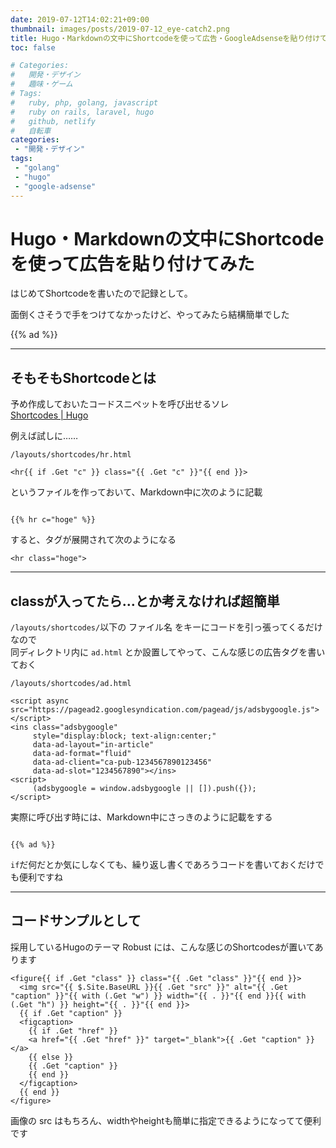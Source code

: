 ```yaml
---
date: 2019-07-12T14:02:21+09:00
thumbnail: images/posts/2019-07-12_eye-catch2.png
title: Hugo・Markdownの文中にShortcodeを使って広告・GoogleAdsenseを貼り付けてみた
toc: false

# Categories:
#   開発・デザイン
#   趣味・ゲーム
# Tags:
#   ruby, php, golang, javascript
#   ruby on rails, laravel, hugo
#   github, netlify
#   自転車
categories:
 - "開発・デザイン"
tags:
 - "golang"
 - "hugo"
 - "google-adsense"
---
```


# Hugo・Markdownの文中にShortcodeを使って広告を貼り付けてみた
はじめてShortcodeを書いたので記録として。  

面倒くさそうで手をつけてなかったけど、やってみたら結構簡単でした

{{% ad %}}

* * *

## そもそもShortcodeとは

予め作成しておいたコードスニペットを呼び出せるソレ  
[Shortcodes | Hugo](https://gohugo.io/content-management/shortcodes/)

例えば試しに……

```
/layouts/shortcodes/hr.html

<hr{{ if .Get "c" }} class="{{ .Get "c" }}"{{ end }}>
```

というファイルを作っておいて、Markdown中に次のように記載

<code class="hljs cs">
{{&#37; hr c="hoge" &#37;}}
</code>

すると、タグが展開されて次のようになる

```
<hr class="hoge">
```

* * *

## classが入ってたら…とか考えなければ超簡単

<code>/layouts/shortcodes/</code>以下の ファイル名 をキーにコードを引っ張ってくるだけなので  
同ディレクトリ内に <code>ad.html</code> とか設置してやって、こんな感じの広告タグを書いておく


```
/layouts/shortcodes/ad.html

<script async src="https://pagead2.googlesyndication.com/pagead/js/adsbygoogle.js"></script>
<ins class="adsbygoogle"
     style="display:block; text-align:center;"
     data-ad-layout="in-article"
     data-ad-format="fluid"
     data-ad-client="ca-pub-1234567890123456"
     data-ad-slot="1234567890"></ins>
<script>
     (adsbygoogle = window.adsbygoogle || []).push({});
</script>
```

実際に呼び出す時には、Markdown中にさっきのように記載をする

<code class="hljs cs">
{{&#37; ad &#37;}}
</code>

<code>if</code>だ何だとか気にしなくても、繰り返し書くであろうコードを書いておくだけでも便利ですね

* * *

## コードサンプルとして

採用しているHugoのテーマ Robust には、こんな感じのShortcodesが置いてあります

```
<figure{{ if .Get "class" }} class="{{ .Get "class" }}"{{ end }}>
  <img src="{{ $.Site.BaseURL }}{{ .Get "src" }}" alt="{{ .Get "caption" }}"{{ with (.Get "w") }} width="{{ . }}"{{ end }}{{ with (.Get "h") }} height="{{ . }}"{{ end }}>
  {{ if .Get "caption" }}
  <figcaption>
    {{ if .Get "href" }}
    <a href="{{ .Get "href" }}" target="_blank">{{ .Get "caption" }}</a>
    {{ else }}
    {{ .Get "caption" }}
    {{ end }}
  </figcaption>
  {{ end }}
</figure>
```

画像の src はもちろん、widthやheightも簡単に指定できるようになってて便利です
